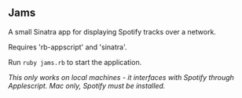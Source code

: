 Jams
---

A small Sinatra app for displaying Spotify tracks over a network.

Requires 'rb-appscript' and 'sinatra'.

Run `ruby jams.rb` to start the application.

*This only works on local machines - it interfaces with Spotify through Applescript. Mac only, Spotify must be installed.*
